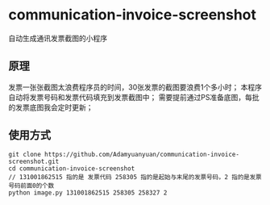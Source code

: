 # communication-invoice-screenshot
自动生成通讯发票截图的小程序

## 原理
发票一张张截图太浪费程序员的时间，30张发票的截图要浪费1个多小时；
本程序自动将发票号码和发票代码填充到发票截图中；
需要提前通过PS准备底图，每批的发票底图我会定时更新；

## 使用方式

```
git clone https://github.com/Adamyuanyuan/communication-invoice-screenshot.git
cd communication-invoice-screenshot
// 131001862515 指的是 发票代码 258305 指的是起始与末尾的发票号码，2 指的是发票号码前面0的个数
python image.py 131001862515 258305 258327 2
```